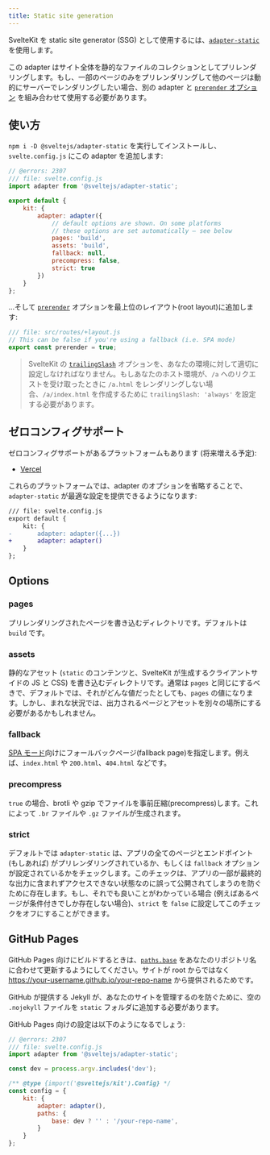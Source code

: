```yaml
---
title: Static site generation
---
```


SvelteKit を static site generator (SSG) として使用するには、[`adapter-static`](https://github.com/sveltejs/kit/tree/master/packages/adapter-static) を使用します。

この adapter はサイト全体を静的なファイルのコレクションとしてプリレンダリングします。もし、一部のページのみをプリレンダリングして他のページは動的にサーバーでレンダリングしたい場合、別の adapter と [`prerender` オプション](page-options#prerender) を組み合わせて使用する必要があります。

## 使い方

`npm i -D @sveltejs/adapter-static` を実行してインストールし、`svelte.config.js` にこの adapter を追加します:

```js
// @errors: 2307
/// file: svelte.config.js
import adapter from '@sveltejs/adapter-static';

export default {
	kit: {
		adapter: adapter({
			// default options are shown. On some platforms
			// these options are set automatically — see below
			pages: 'build',
			assets: 'build',
			fallback: null,
			precompress: false,
			strict: true
		})
	}
};
```

…そして [`prerender`](page-options#prerender) オプションを最上位のレイアウト(root layout)に追加します:

```js
/// file: src/routes/+layout.js
// This can be false if you're using a fallback (i.e. SPA mode)
export const prerender = true;
```

> SvelteKit の [`trailingSlash`](page-options#trailingslash) オプションを、あなたの環境に対して適切に設定しなければなりません。もしあなたのホスト環境が、`/a` へのリクエストを受け取ったときに `/a.html` をレンダリングしない場合、`/a/index.html` を作成するために `trailingSlash: 'always'` を設定する必要があります。

## ゼロコンフィグサポート

ゼロコンフィグサポートがあるプラットフォームもあります (将来増える予定):

- [Vercel](https://vercel.com)

これらのプラットフォームでは、adapter のオプションを省略することで、`adapter-static` が最適な設定を提供できるようになります:

```diff
/// file: svelte.config.js
export default {
	kit: {
-		adapter: adapter({...})
+		adapter: adapter()
	}
};
```

## Options

### pages

プリレンダリングされたページを書き込むディレクトリです。デフォルトは `build` です。

### assets

静的なアセット (`static` のコンテンツと、SvelteKit が生成するクライアントサイドの JS と CSS) を書き込むディレクトリです。通常は `pages` と同じにするべきで、デフォルトでは、それがどんな値だったとしても、`pages` の値になります。しかし、まれな状況では、出力されるページとアセットを別々の場所にする必要があるかもしれません。

### fallback

[SPA モード](single-page-apps)向けにフォールバックページ(fallback page)を指定します。例えば、`index.html` や `200.html`、`404.html` などです。

### precompress

`true` の場合、brotli や gzip でファイルを事前圧縮(precompress)します。これによって `.br` ファイルや `.gz` ファイルが生成されます。

### strict

デフォルトでは `adapter-static` は、アプリの全てのページとエンドポイント (もしあれば) がプリレンダリングされているか、もしくは `fallback` オプションが設定されているかをチェックします。このチェックは、アプリの一部が最終的な出力に含まれずアクセスできない状態なのに誤って公開されてしまうのを防ぐために存在します。もし、それでも良いことがわかっている場合 (例えばあるページが条件付きでしか存在しない場合)、`strict` を `false` に設定してこのチェックをオフにすることができます。

## GitHub Pages

GitHub Pages 向けにビルドするときは、[`paths.base`](configuration#paths) をあなたのリポジトリ名に合わせて更新するようにしてください。サイトが root からではなく <https://your-username.github.io/your-repo-name> から提供されるためです。

GitHub が提供する Jekyll が、あなたのサイトを管理するのを防ぐために、空の `.nojekyll` ファイルを `static` フォルダに追加する必要があります。

GitHub Pages 向けの設定は以下のようになるでしょう:

```js
// @errors: 2307
/// file: svelte.config.js
import adapter from '@sveltejs/adapter-static';

const dev = process.argv.includes('dev');

/** @type {import('@sveltejs/kit').Config} */
const config = {
	kit: {
		adapter: adapter(),
		paths: {
			base: dev ? '' : '/your-repo-name',
		}
	}
};
```
